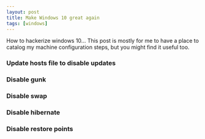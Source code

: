 ```yaml
---
layout: post
title: Make Windows 10 great again
tags: [windows]
---
```


How to hackerize windows 10...
This post is mostly for me to have a place to catalog my machine configuration steps, but you might find it useful too.

### Update hosts file to disable updates

### Disable gunk

### Disable swap

### Disable hibernate

### Disable restore points